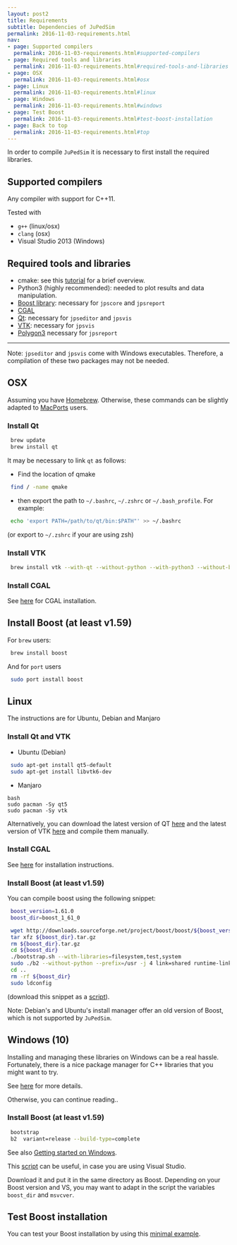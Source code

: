 ```yaml
---
layout: post2
title: Requirements
subtitle: Dependencies of JuPedSim
permalink: 2016-11-03-requirements.html
nav:
- page: Supported compilers
  permalink: 2016-11-03-requirements.html#supported-compilers
- page: Required tools and libraries
  permalink: 2016-11-03-requirements.html#required-tools-and-libraries
- page: OSX
  permalink: 2016-11-03-requirements.html#osx
- page: Linux
  permalink: 2016-11-03-requirements.html#linux
- page: Windows
  permalink: 2016-11-03-requirements.html#windows
- page: Test Boost
  permalink: 2016-11-03-requirements.html#test-boost-installation
- page: Back to top
  permalink: 2016-11-03-requirements.html#top
---
```



In order to compile `JuPedSim` it is necessary to first install the required libraries.

## Supported compilers

Any compiler with support for C++11.

Tested with

- `g++` (linux/osx)
- `clang` (osx)
- Visual Studio 2013 (Windows)

## Required tools and libraries

- cmake: see this [tutorial](https://www.johnlamp.net/cmake-tutorial-1-getting-started.html) for a brief overview.
- Python3 (highly recommended): needed to plot results and data manipulation.
- [Boost library](http://www.boost.org/): necessary for `jpscore` and `jpsreport`
- [CGAL](https://www.cgal.org/)
- [Qt](https://www.qt.io/): necessary for `jpseditor` and `jpsvis`
- [VTK](http://www.vtk.org/): necessary for `jpsvis`
- [Polygon3](https://www.j-raedler.de/projects/polygon/) necessary for `jpsreport`

***

Note:
`jpseditor` and `jpsvis` come with Windows executables.
Therefore, a compilation of these two packages may not be needed.

## OSX

Assuming you have [Homebrew](http://brew.sh/). Otherwise, these commands
can be slightly adapted to [MacPorts](https://www.macports.org/) users.

### Install Qt

```bash
 brew update
 brew install qt
```

It may be necessary to link `qt` as follows:

- Find the location of qmake
```bash
 find / -name qmake
```

- then export the path to `~/.bashrc`, `~/.zshrc` or `~/.bash_profile`. For example:
```bash
 echo 'export PATH=/path/to/qt/bin:$PATH"' >> ~/.bashrc
```
(or export to `~/.zshrc` if your are using zsh)


### Install VTK

```bash
 brew install vtk --with-qt --without-python --with-python3 --without-boost  --build-from-source
```

### Install CGAL
See [here](https://www.cgal.org/download/macosx.html) for CGAL installation.


## Install Boost (at least v1.59)

For `brew` users:

```bash
 brew install boost
```

And for `port` users

```bash
 sudo port install boost
```


## Linux
The instructions are for Ubuntu, Debian and Manjaro

### Install Qt and VTK

- Ubuntu (Debian)

```bash
 sudo apt-get install qt5-default
 sudo apt-get install libvtk6-dev
```

- Manjaro

```
bash
sudo pacman -Sy qt5
sudo pacman -Sy vtk
```

Alternatively, you can download the latest version of QT [here](https://www.qt.io/download/)
and the latest version of VTK [here](http://www.vtk.org/download/) and compile them manually.

### Install CGAL

See [here](https://www.cgal.org/download/linux.htmlhttps://www.cgal.org/download/linux.html) for installation instructions.

### Install Boost (at least v1.59)

You can compile boost using the following snippet:

```bash
 boost_version=1.61.0
 boost_dir=boost_1_61_0

 wget http://downloads.sourceforge.net/project/boost/boost/${boost_version}/${boost_dir}.tar.gz
 tar xfz ${boost_dir}.tar.gz
 rm ${boost_dir}.tar.gz
 cd ${boost_dir}
 ./bootstrap.sh --with-libraries=filesystem,test,system
 sudo ./b2 --without-python --prefix=/usr -j 4 link=shared runtime-link=shared install
 cd ..
 rm -rf ${boost_dir}
 sudo ldconfig
```

(download this snippet as a [script](https://gitlab.version.fz-juelich.de/jupedsim/jpscore/snippets/7)).


Note: Debian's and Ubuntu's install manager offer an old version of Boost, which is not supported by `JuPedSim`.



## Windows (10)

Installing and managing these libraries on Windows can be a real hassle.
Fortunately, there is a nice package manager for C++ libraries that you might want to try.

See [here](2018-06-05-vcpkg.html) for more details.


Otherwise, you can continue reading..

### Install Boost (at least v1.59)

```bash
 bootstrap
 b2  variant=release --build-type=complete
```

See also [Getting started on Windows](http://www.boost.org/doc/libs/1_65_1/more/getting_started/windows.html).

This [script](https://gitlab.version.fz-juelich.de/jupedsim/jpscore/snippets/18) can be useful, in case you are using
Visual Studio.

Download it and put it in the same directory as Boost. Depending on your Boost version and VS,
you may want to adapt in the script the variables `boost_dir` and `msvcver`.


## Test Boost installation

You can test your Boost installation by using this [minimal example](2016-11-04-boost.html).
